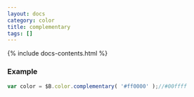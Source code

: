 ```yaml
---
layout: docs
category: color
title: complementary
tags: []
---
```


{% include docs-contents.html %}

### Example
```js
var color = $B.color.complementary( '#ff0000' );//#00ffff
```